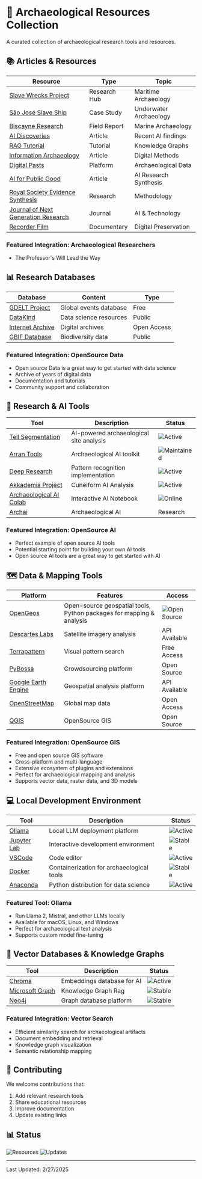 # 🏺 Archaeological Resources Collection

A curated collection of archaeological research tools and resources.

## 📚 Articles & Resources

| Resource | Type | Topic |
|----------|------|-------|
| [Slave Wrecks Project](https://slavewrecksproject.org/blog-hub/) | Research Hub | Maritime Archaeology |
| [São José Slave Ship](https://slavewrecksproject.org/blog-hub/from-no-return-the-journey-of-the-slave-ship-sao-jose) | Case Study | Underwater Archaeology |
| [Biscayne Research](https://slavewrecksproject.org/blog-hub/reflections-on-a-summer-in-biscayne) | Field Report | Marine Archaeology |
| [AI Discoveries](https://swisscognitive.ch/2024/10/31/5-archaeological-discoveries-made-by-ai/) | Article | Recent AI findings |
| [RAG Tutorial](https://www.datacamp.com/tutorial/knowledge-graph-rag) | Tutorial | Knowledge Graphs |
| [Information Archaeology](https://medium.com/design-bootcamp/information-archaelogy-3af68231138f) | Article | Digital Methods |
| [Digital Pasts](https://digitalpasts.github.io) | Platform | Archaeological Data |
| [AI for Public Good](https://www.jrf.org.uk/ai-for-public-good/better-results-for-less-money-ai-and-synthesising-knowledge) | Article | AI Research Synthesis |
| [Royal Society Evidence Synthesis](https://royalsociety.org/news-resources/projects/evidence-synthesis/) | Research | Methodology |
| [Journal of Next Generation Research](https://jngr5.com/index.php/journal-of-next-generation-resea/AIECT) | Journal | AI & Technology |
| [Recorder Film](https://recorderfilm.com) | Documentary | Digital Preservation |

### Featured Integration: Archaeological Researchers
- The Professor's Will Lead the Way


## 📊 Research Databases

| Database | Content | Type |
|----------|---------|------|
| [GDELT Project](https://www.gdeltproject.org/data.html) | Global events database | Free |
| [DataKind](https://www.datakind.org) | Data science resources | Public |
| [Internet Archive](https://archive.org) | Digital archives | Open Access |
| [GBIF Database](https://www.gbif.org/species/search) | Biodiversity data | Public |

### Featured Integration: OpenSource Data
- Open source Data is a great way to get started with data science
- Archive of years of digital data
- Documentation and tutorials
- Community support and collaboration

## 🔬 Research & AI Tools

| Tool | Description | Status |
|------|-------------|---------|
| [Tell Segmentation](https://github.com/mister-magpie/tell_segmentation) | AI-powered archaeological site analysis | ![Active](https://img.shields.io/badge/Status-Active-green) |
| [Arran Tools](https://github.com/ickramer/Arran) | Archaeological AI toolkit | ![Maintained](https://img.shields.io/badge/Status-Maintained-blue) |
| [Deep Research](https://github.com/dzhng/deep-research/tree/main) | Pattern recognition implementation | ![Active](https://img.shields.io/badge/Status-Active-green) |
| [Akkademia Project](https://github.com/gaigutherz/Akkademia?tab=readme-ov-file) | Cuneiform AI Analysis | ![Active](https://img.shields.io/badge/Status-Active-green) |
| [Archaeological AI Colab](https://colab.research.google.com/drive/1nO0Am-B_X2N1UIxQ0c5UJh_xa_fjUioY?usp=sharing) | Interactive AI Notebook | ![Online](https://img.shields.io/badge/Status-Online-blue) |
| [Archai](https://www.archai.io/about) | Archaeological AI | Research |

### Featured Integration: OpenSource AI
- Perfect example of open source AI tools
- Potential starting point for building your own AI tools
- Open source AI tools are a great way to get started with AI


## 🗺️ Data & Mapping Tools

| Platform | Features | Access |
|----------|----------|---------|
| [OpenGeos](https://github.com/opengeos) | Open-source geospatial tools, Python packages for mapping & analysis | ![Open Source](https://img.shields.io/badge/Open%20Source-Yes-brightgreen) |
| [Descartes Labs](https://descarteslabs.com) | Satellite imagery analysis | API Available |
| [Terrapattern](https://terrapattern.com) | Visual pattern search | Free Access |
| [PyBossa](https://pybossa.com) | Crowdsourcing platform | Open Source |
| [Google Earth Engine](https://earthengine.google.com) | Geospatial analysis platform | API Available |
| [OpenStreetMap](https://www.openstreetmap.org) | Global map data | Open Access |
| [QGIS](https://qgis.org) | OpenSource GIS | Open Source |

### Featured Integration: OpenSource GIS
- Free and open source GIS software
- Cross-platform and multi-language
- Extensive ecosystem of plugins and extensions
- Perfect for archaeological mapping and analysis
- Supports vector data, raster data, and 3D models

## 💻 Local Development Environment

| Tool | Description | Status |
|------|-------------|---------|
| [Ollama](https://ollama.com) | Local LLM deployment platform | ![Active](https://img.shields.io/badge/Status-Active-green) |
| [Jupyter Lab](https://jupyter.org/) | Interactive development environment | ![Stable](https://img.shields.io/badge/Status-Stable-blue) |
| [VSCode](https://code.visualstudio.com/) | Code editor  | ![Active](https://img.shields.io/badge/Status-Active-green) |
| [Docker](https://www.docker.com/) | Containerization for archaeological tools | ![Stable](https://img.shields.io/badge/Status-Stable-blue) |
| [Anaconda](https://www.anaconda.com/) | Python distribution for data science | ![Active](https://img.shields.io/badge/Status-Active-green) |

### Featured Tool: Ollama
- Run Llama 2, Mistral, and other LLMs locally
- Available for macOS, Linux, and Windows
- Perfect for archaeological text analysis
- Supports custom model fine-tuning

## 🔄 Vector Databases & Knowledge Graphs

| Tool | Description | Status |
|------|-------------|---------|
| [Chroma](https://www.trychroma.com/) | Embeddings database for AI | ![Active](https://img.shields.io/badge/Status-Active-green) |
| [Microsoft Graph](https://microsoft.github.io/graphrag/) | Knowledge Graph Rag | ![Stable](https://img.shields.io/badge/Status-Stable-blue) |
| [Neo4j](https://neo4j.com/) | Graph database platform | ![Stable](https://img.shields.io/badge/Status-Stable-blue) |

### Featured Integration: Vector Search
- Efficient similarity search for archaeological artifacts
- Document embedding and retrieval
- Knowledge graph visualization
- Semantic relationship mapping

## 🤝 Contributing

We welcome contributions that:
1. Add relevant research tools
2. Share educational resources
3. Improve documentation
4. Update existing links

## 📊 Status

![Resources](https://img.shields.io/badge/Resources-Active-green)
![Updates](https://img.shields.io/badge/Updates-Weekly-blue)

---
Last Updated: 2/27/2025
